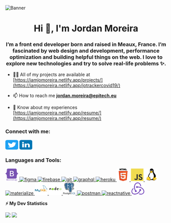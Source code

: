 ![Banner](https://github.com/jolebowski/jolebowski/blob/main/background-github-profile.jpg)  


<h1 align="center">Hi 👋, I'm Jordan Moreira</h1>
<h3 align="center">I’m a front end developer born and raised in Meaux, France. I’m fascinated by web design and development, performance optimization and building helpful things on the web. I love to explore new technologies and try to solve real-life problems ✨.</h3>

- 👨‍💻 All of my projects are available at [https://iamjomoreira.netlify.app/projects/](https://iamjomoreira.netlify.app/jotrackercovid19/)

- 📫 How to reach me **jordan.moreira@epitech.eu**

- 📄 Know about my experiences [https://iamjomoreira.netlify.app/resume/](https://iamjomoreira.netlify.app/resume/)

<h3 align="left">Connect with me:</h3>
<p align="left">
<a href="https://twitter.com/iamjomoreira" target="blank"><img align="center" src="https://github.com/jolebowski/githubProfile/blob/main/assets/twitter.svg" alt="iamjomoreira" height="30" width="40" /></a>
<a href="https://linkedin.com/in/jordan moreira" target="blank"><img align="center" src="https://github.com/jolebowski/githubProfile/blob/main/assets/linkedin.svg" alt="jordan moreira" height="30" width="40" /></a>
</p>

<h3 align="left">Languages and Tools:</h3>
<p align="left"><a href="https://getbootstrap.com" target="_blank"> <img src="https://raw.githubusercontent.com/devicons/devicon/master/icons/bootstrap/bootstrap-plain-wordmark.svg" alt="bootstrap" width="40" height="40"/> </a><a href="https://www.figma.com/" target="_blank"> <img src="https://www.vectorlogo.zone/logos/figma/figma-icon.svg" alt="figma" width="40" height="40"/> </a> <a href="https://firebase.google.com/" target="_blank"> <img src="https://www.vectorlogo.zone/logos/firebase/firebase-icon.svg" alt="firebase" width="40" height="40"/> </a> <a href="https://git-scm.com/" target="_blank"> <img src="https://www.vectorlogo.zone/logos/git-scm/git-scm-icon.svg" alt="git" width="40" height="40"/> </a> <a href="https://graphql.org" target="_blank"> <img src="https://www.vectorlogo.zone/logos/graphql/graphql-icon.svg" alt="graphql" width="40" height="40"/> </a> <a href="https://heroku.com" target="_blank"> <img src="https://www.vectorlogo.zone/logos/heroku/heroku-icon.svg" alt="heroku" width="40" height="40"/> </a> <a href="https://www.w3.org/html/" target="_blank"> <img src="https://raw.githubusercontent.com/devicons/devicon/master/icons/html5/html5-original-wordmark.svg" alt="html5" width="40" height="40"/> </a> <a href="https://developer.mozilla.org/en-US/docs/Web/JavaScript" target="_blank"> <img src="https://raw.githubusercontent.com/devicons/devicon/master/icons/javascript/javascript-original.svg" alt="javascript" width="40" height="40"/> </a> <a href="https://www.linux.org/" target="_blank"> <img src="https://raw.githubusercontent.com/devicons/devicon/master/icons/linux/linux-original.svg" alt="linux" width="40" height="40"/> </a> <a href="https://materializecss.com/" target="_blank"> <img src="https://raw.githubusercontent.com/prplx/svg-logos/5585531d45d294869c4eaab4d7cf2e9c167710a9/svg/materialize.svg" alt="materialize" width="40" height="40"/> </a> <a href="https://www.mysql.com/" target="_blank"> <img src="https://raw.githubusercontent.com/devicons/devicon/master/icons/mysql/mysql-original-wordmark.svg" alt="mysql" width="40" height="40"/> </a> <a href="https://nodejs.org" target="_blank"> <img src="https://raw.githubusercontent.com/devicons/devicon/master/icons/nodejs/nodejs-original-wordmark.svg" alt="nodejs" width="40" height="40"/> </a> <a href="https://www.postgresql.org" target="_blank"> <img src="https://raw.githubusercontent.com/devicons/devicon/master/icons/postgresql/postgresql-original-wordmark.svg" alt="postgresql" width="40" height="40"/> </a> <a href="https://postman.com" target="_blank"> <img src="https://www.vectorlogo.zone/logos/getpostman/getpostman-icon.svg" alt="postman" width="40" height="40"/> </a> <a href="https://reactnative.dev/" target="_blank"> <img src="https://reactnative.dev/img/header_logo.svg" alt="reactnative" width="40" height="40"/> </a> <a href="https://redux.js.org" target="_blank"> <img src="https://raw.githubusercontent.com/devicons/devicon/master/icons/redux/redux-original.svg" alt="redux" width="40" height="40"/> </a></p>


<!-- GitHub stats -->  
<b>⚡ My Dev Statistics</b>

<p>  
<!-- GitHub Stats -->  
<img height="180em" src="https://github-readme-stats.vercel.app/api?username=jolebowski&show_icons=true&hide_border=true" />

<!-- Most Used Languages -->  
<img height="180em" src="https://github-readme-stats.vercel.app/api/top-langs/?username=jolebowski&exclude_repo=KNN-Image-Classification&show_icons=true&hide_border=true&layout=compact&langs_count=8"/>  
</p>  
